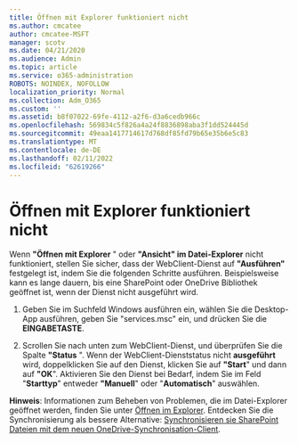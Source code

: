 ```yaml
---
title: Öffnen mit Explorer funktioniert nicht
ms.author: cmcatee
author: cmcatee-MSFT
manager: scotv
ms.date: 04/21/2020
ms.audience: Admin
ms.topic: article
ms.service: o365-administration
ROBOTS: NOINDEX, NOFOLLOW
localization_priority: Normal
ms.collection: Adm_O365
ms.custom: ''
ms.assetid: b8f07022-69fe-4112-a2f6-d3a6cedb966c
ms.openlocfilehash: 569834c5f826a4a24f8836898aba3f1dd524445d
ms.sourcegitcommit: 49eaa1417714617d768df85fd79b65e35b6e5c83
ms.translationtype: MT
ms.contentlocale: de-DE
ms.lasthandoff: 02/11/2022
ms.locfileid: "62619266"
---
```

# <a name="open-with-explorer-isnt-working"></a>Öffnen mit Explorer funktioniert nicht

Wenn **"Öffnen mit Explorer** " oder **"Ansicht" im Datei-Explorer** nicht funktioniert, stellen Sie sicher, dass der WebClient-Dienst auf **"Ausführen"** festgelegt ist, indem Sie die folgenden Schritte ausführen. Beispielsweise kann es lange dauern, bis eine SharePoint oder OneDrive Bibliothek geöffnet ist, wenn der Dienst nicht ausgeführt wird. 
  
1. Geben Sie im Suchfeld Windows ausführen ein, wählen Sie die Desktop-App ausführen, geben Sie "services.msc" ein, und drücken Sie die **EINGABETASTE**.
    
2. Scrollen Sie nach unten zum WebClient-Dienst, und überprüfen Sie die Spalte **"Status** ". Wenn der WebClient-Dienststatus nicht **ausgeführt** wird, doppelklicken Sie auf den Dienst, klicken Sie auf **"Start**" und dann auf **"OK**". Aktivieren Sie den Dienst bei Bedarf, indem Sie im Feld "**Starttyp**" entweder **"Manuell**" oder "**Automatisch**" auswählen. 
    
**Hinweis**: Informationen zum Beheben von Problemen, die im Datei-Explorer geöffnet werden, finden Sie unter [Öffnen im Explorer](https://go.microsoft.com/fwlink/?linkid=871665). Entdecken Sie die Synchronisierung als bessere Alternative: [Synchronisieren sie SharePoint Dateien mit dem neuen OneDrive-Synchronisation-Client](https://go.microsoft.com/fwlink/?linkid=871666). 
  

